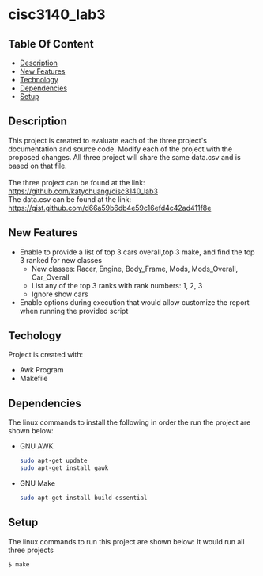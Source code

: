 # cisc3140_lab3
## Table Of Content
* [Description](#description)
* [New Features](#new-features)
* [Technology](#techology)
* [Dependencies](#dependencies)
* [Setup](#setup)
## Description
This project is created to evaluate each of the three project's documentation and source code.
Modify each of the project with the proposed changes. All three project will share the same data.csv and is based on that file.
<br>
<br>The three project can be found at the link: https://github.com/katychuang/cisc3140_lab3
<br>The data.csv can be found at the link: https://gist.github.com/d66a59b6db4e59c16efd4c42ad411f8e
## New Features
* Enable to provide a list of top 3 cars overall,top 3 make, and find the top 3 ranked for new classes
    * New classes: Racer, Engine, Body_Frame, Mods, Mods_Overall, Car_Overall
    * List any of the top 3 ranks with rank numbers: 1, 2, 3
    * Ignore show cars
* Enable options during execution that would allow customize the report when running the provided script
## Techology
Project is created with:
* Awk Program
* Makefile
## Dependencies
The linux commands to install the following in order the run the project are shown below:
* GNU AWK
  ```sh
  sudo apt-get update
  sudo apt-get install gawk
  ```
* GNU Make
  ```sh
  sudo apt-get install build-essential
  ```
## Setup
The linux commands to run this project are shown below:
It would run all three projects
```
$ make
```

